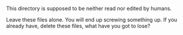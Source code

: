 This directory is supposed to be neither read nor edited by humans.

Leave these files alone. You will end up screwing something up.
If you already have, delete these files, what have you got to lose?
